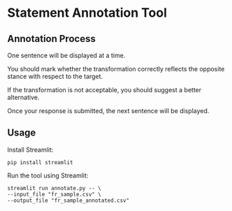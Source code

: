# Statement Annotation Tool

## Annotation Process
One sentence will be displayed at a time.

You should mark whether the transformation correctly reflects the opposite stance with respect to the target.

If the transformation is not acceptable, you should suggest a better alternative.

Once your response is submitted, the next sentence will be displayed.

## Usage
Install Streamlit:
```
pip install streamlit
```
Run the tool using Streamlit:
```
streamlit run annotate.py -- \
--input_file "fr_sample.csv" \
--output_file "fr_sample_annotated.csv"
```
